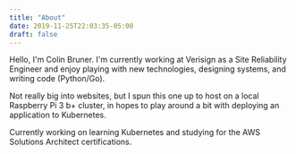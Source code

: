 ```yaml
---
title: "About"
date: 2019-11-25T22:03:35-05:00
draft: false
---
```


Hello, I'm Colin Bruner. I'm currently working at Verisign as a Site Reliability Engineer
and enjoy playing with new technologies, designing systems, and writing code (Python/Go).

Not really big into websites, but I spun this one up to host on a local Raspberry Pi 3 b+
cluster, in hopes to play around a bit with deploying an application to Kubernetes.

Currently working on learning Kubernetes and studying for the AWS Solutions Architect 
certifications.
